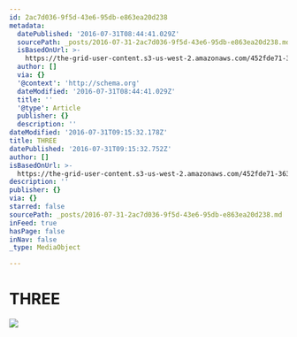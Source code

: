 ```yaml
---
id: 2ac7d036-9f5d-43e6-95db-e863ea20d238
metadata:
  datePublished: '2016-07-31T08:44:41.029Z'
  sourcePath: _posts/2016-07-31-2ac7d036-9f5d-43e6-95db-e863ea20d238.md
  isBasedOnUrl: >-
    https://the-grid-user-content.s3-us-west-2.amazonaws.com/452fde71-363b-4222-b45c-8f4f5fa279fe.png
  author: []
  via: {}
  '@context': 'http://schema.org'
  dateModified: '2016-07-31T08:44:41.029Z'
  title: ''
  '@type': Article
  publisher: {}
  description: ''
dateModified: '2016-07-31T09:15:32.178Z'
title: THREE
datePublished: '2016-07-31T09:15:32.752Z'
author: []
isBasedOnUrl: >-
  https://the-grid-user-content.s3-us-west-2.amazonaws.com/452fde71-363b-4222-b45c-8f4f5fa279fe.png
description: ''
publisher: {}
via: {}
starred: false
sourcePath: _posts/2016-07-31-2ac7d036-9f5d-43e6-95db-e863ea20d238.md
inFeed: true
hasPage: false
inNav: false
_type: MediaObject

---
```

# THREE
![](https://the-grid-user-content.s3-us-west-2.amazonaws.com/452fde71-363b-4222-b45c-8f4f5fa279fe.png)